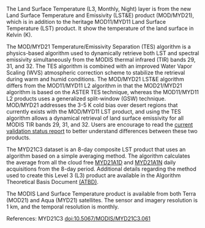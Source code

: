 The Land Surface Temperature (L3, Monthly, Night) layer is from the new Land Surface Temperature and Emissivity (LST&E) product (MOD/MYD21), which is in addition to the heritage MOD11/MYD11 Land Surface Temperature (LST) product. It show the temperature of the land surface in Kelvin (K).

The MOD/MYD21 Temperature/Emissivity Separation (TES) algorithm is a physics-based algorithm used to dynamically retrieve both LST and spectral emissivity simultaneously from the MODIS thermal infrared (TIR) bands 29, 31, and 32. The TES algorithm is combined with an improved Water Vapor Scaling (WVS) atmospheric correction scheme to stabilize the retrieval during warm and humid conditions. The MOD/MYD21 LST&E algorithm differs from the MOD11/MYD11 L2 algorithm in that the MOD21/MYD21 algorithm is based on the ASTER TES technique, whereas the MOD11/MYD11 L2 products uses a generalized split-window (GSW) technique. MOD/MYD21 addresses the 3-5 K cold bias over desert regions that currently exists with the MOD/MYD11 LST product, and using the TES algorithm allows a dynamical retrieval of land surface emissivity for all MODIS TIR bands 29, 31, and 32. Users are encourage to read the [current validation status report](https://modis-land.gsfc.nasa.gov/pdf/MOD21_MOD11_report.pdf) to better understand differences between these two products.

The MYD21C3 dataset is an 8-day composite LST product that uses an algorithm based on a simple averaging method. The algorithm calculates the average from all the cloud free [MYD21A1D](https://doi.org/10.5067/MODIS/MYD21A1D.061) and [MYD21A1N](https://doi.org/10.5067/MODIS/MYD21A1N.061) daily acquisitions from the 8-day period. Additional details regarding the method used to create this Level 3 (L3) product are available in the Algorithm Theoretical Basis Document [(ATBD)](https://lpdaac.usgs.gov/documents/107/MOD21_ATBD.pdf).

The MODIS Land Surface Temperature product is available from both Terra (MOD21) and Aqua (MYD21) satellites. The sensor and imagery resolution is 1 km, and the temporal resolution is monthly.

References: MYD21C3 [doi:10.5067/MODIS/MYD21C3.061](https://doi.org/10.5067/MODIS/MYD21C3.061)